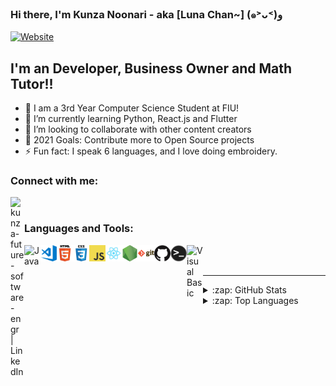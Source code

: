 ### Hi there, I'm Kunza Noonari - aka [Luna Chan~] (๑˃ᴗ˂)ﻭ

[![Website](https://img.shields.io/website?label=em.broideress&style=for-the-badge&url=https%3A%2F%2Fcodestackr.com)](https://www.instagram.com/em.broideress/)

## I'm an Developer, Business Owner and Math Tutor!!

- 🔭 I am a 3rd Year Computer Science Student at FIU!
- 🌱 I’m currently learning Python, React.js and Flutter 
- 👯 I’m looking to collaborate with other content creators
- 🥅 2021 Goals: Contribute more to Open Source projects
- ⚡ Fun fact: I speak 6 languages, and I love doing embroidery. 

### Connect with me:

[<img align="left" alt="kunza-future-software-engr | LinkedIn" width="22px" src="https://pngmind.com/wp-content/uploads/2019/08/Linkedin-Logo-Png-Transparent-Background-1.png" />][linkedin]


<br />

### Languages and Tools:

<img align="left" alt="Java" width="26px" src="https://cdn.freebiesupply.com/logos/thumbs/2x/java-4-logo.png" />
<img align="left" alt="Visual Studio Code" width="26px" src="https://raw.githubusercontent.com/github/explore/80688e429a7d4ef2fca1e82350fe8e3517d3494d/topics/visual-studio-code/visual-studio-code.png" />
<img align="left" alt="HTML5" width="26px" src="https://raw.githubusercontent.com/github/explore/80688e429a7d4ef2fca1e82350fe8e3517d3494d/topics/html/html.png" />
<img align="left" alt="CSS3" width="26px" src="https://raw.githubusercontent.com/github/explore/80688e429a7d4ef2fca1e82350fe8e3517d3494d/topics/css/css.png" />
<img align="left" alt="JavaScript" width="26px" src="https://raw.githubusercontent.com/github/explore/80688e429a7d4ef2fca1e82350fe8e3517d3494d/topics/javascript/javascript.png" />
<img align="left" alt="React" width="26px" src="https://raw.githubusercontent.com/github/explore/80688e429a7d4ef2fca1e82350fe8e3517d3494d/topics/react/react.png" />
<img align="left" alt="Node.js" width="26px" src="https://raw.githubusercontent.com/github/explore/80688e429a7d4ef2fca1e82350fe8e3517d3494d/topics/nodejs/nodejs.png" />
<img align="left" alt="Git" width="26px" src="https://raw.githubusercontent.com/github/explore/80688e429a7d4ef2fca1e82350fe8e3517d3494d/topics/git/git.png" />
<img align="left" alt="GitHub" width="26px" src="https://raw.githubusercontent.com/github/explore/78df643247d429f6cc873026c0622819ad797942/topics/github/github.png" />
<img align="left" alt="Terminal" width="26px" src="https://raw.githubusercontent.com/github/explore/80688e429a7d4ef2fca1e82350fe8e3517d3494d/topics/terminal/terminal.png" />
<img align="left" alt="Visual Basic" width="26px" src= "https://upload.wikimedia.org/wikipedia/commons/thumb/4/40/VB.NET_Logo.svg/210px-VB.NET_Logo.svg.png"/>
<br />
<br />

----

<details>
  <summary>:zap: GitHub Stats</summary>
  
  <img align="left" alt="kunza-n's GitHub Stats" src="https://github-readme-stats.vercel.app/api?username=kunza-n&theme=radical&show_icons=true" />
</details>
  
  <details>
<summary>:zap: Top Languages</summary>

  <img align="left" alt="kunza-n's Top Languages" src="https://github-readme-stats.vercel.app/api/top-langs/?username=kunza-n&theme=radical" />
</details>


[linkedin]: https://www.linkedin.com/in/kunza-future-software-engr/
